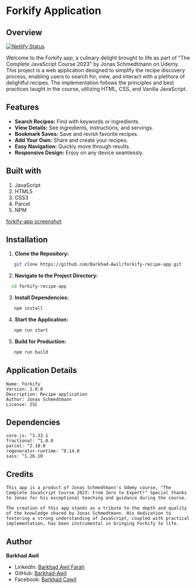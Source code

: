# Forkify Application

## Overview

[![Netlify Status](https://api.netlify.com/api/v1/badges/40d59bcb-63fa-46bb-812c-b530ea76e424/deploy-status)](https://app.netlify.com/sites/idyllic-sunflower-384d7a/deploys)

Welcome to the Forkify app, a culinary delight brought to life as part of "The Complete JavaScript Course 2023" by Jonas Schmedtmann on Udemy. This project is a web application designed to simplify the recipe discovery process, enabling users to search for, view, and interact with a plethora of delightful recipes. The implementation follows the principles and best practices taught in the course, utilizing HTML, CSS, and Vanilla JavaScript.

## Features

- **Search Recipes:** Find with keywords or ingredients.
- **View Details:** See ingredients, instructions, and servings.
- **Bookmark Saves:** Save and revisit favorite recipes.
- **Add Your Own:** Share and create your recipes.
- **Easy Navigation:** Quickly move through results.
- **Responsive Design:** Enjoy on any device seamlessly.

## Built with

1. JavaScript
2. HTML5
3. CSS3
4. Parcel
5. NPM

[forkify-app screenshot](./Forkify_App_ScreenShot.png)

## Installation

1. **Clone the Repository:**

```bash
   git clone https://github.com/Barkhad-Awil/forkify-recipe-app.git
```

2. **Navigate to the Project Directory:**

```bash
  cd forkify-recipe-app
```

3. **Install Dependencies:**

```bash
   npm install
```

4. **Start the Application:**

```bash
   npm run start
```

5. **Build for Production:**

```bash
   npm run build
```

## Application Details

    Name: Forkify
    Version: 1.0.0
    Description: Recipe application
    Author: Jonas Schmedtmann
    License: ISC

## Dependencies

    core-js: ^3.33.1
    fractional: ^1.0.0
    parcel: ^2.10.0
    regenerator-runtime: ^0.14.0
    sass: ^1.26.10

## Credits

    This app is a product of Jonas Schmedtmann's Udemy course, "The Complete JavaScript Course 2023: From Zero to Expert!" Special thanks to Jonas for his exceptional teaching and guidance during the course.

    The creation of this app stands as a tribute to the depth and quality of the knowledge shared by Jonas Schmedtmann. His dedication to fostering a strong understanding of JavaScript, coupled with practical implementation, has been instrumental in bringing Forkify to life.

## Author

**Barkhad Awil**

- LinkedIn: [Barkhad Awil Farah](https://www.linkedin.com/in/barkhad-awil-farah-8b920824b/)
- GitHub: [Barkhad-Awil](https://github.com/Barkhad-Awil)
- Facebook: [Barkhad Cawil](https://www.facebook.com/barkhad.cawil)
